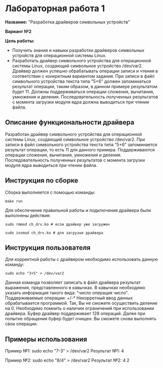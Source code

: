 # Лабораторная работа 1


**Название:** "Разработка драйверов символьных устройств"

**Вариант №2**

**Цель работы:**
- Получить знания и навыки разработки драйверов символьных устройств для операционной системы Linux.
- Разработать драйвер символьного устройства для операционной системы Linux, создающий символьное устройство /dev/var2. Драйвер должен успешно обрабатывать операции записи и чтения в соответствии с конкретным вариантом задания. При записи в файл символьного устройства текста типа "5+6" должен запоминаться результат операции, таким образом, в данном примере результатом будет 11. Должны поддерживаться операции сложения, вычитания, умножения и деления. Последовательность полученных результатов с момента загрузки модуля ядра должна выводиться при чтении файла. 

## Описание функциональности драйвера
Разработан драйвер символьного устройства для операционной системы Linux, создающий символьное устройство /dev/var2. При записи в файл символьного устройства текста типа “5+6” запоминается результат операции, то есть 11 для данного примера. Поддерживаются операции сложения, вычитания, умножения и деления. Последовательность полученных результатов с момента загрузки модуля ядра выводиться при чтении файла.

## Инструкция по сборке
Сборка выполняется с помощью команды:
```
make run
```
Для обеспечение правильной работы и подключения драйвера были выполнены действия:
```
sudo rmmod ch_drv.ko # если драйвер уже загружен
```
```
sudo insmod ch_drv.ko # для загрузки драйвера
```


## Инструкция пользователя
Для корректной работы с драйвером необходимо использовать данную команду:
```
sudo echo "3+5" > /dev/var2
```
Данная команда позволяет записать в файл драйвера результат выражения, представленного в кавычках.
В кавычках необходимо указать информация такого вида: "число операция число". 
Поддерживаемые операции: +/-*
Некорретный ввод данных обрабатывается программой. Так, Вы не сможете осуществить деление на 0. 
Необходимо помнить о наличии ограничений при использовании драйвера. Буфер драйвер поддерживает 128 операций.
Далее при попытке обращения буфер будет очищен. Вы сможете снова выполнять свои операции.

## Примеры использования
Пример №1:
sudo echo "7-3" > /dev/var2
Результат №1:
4

Пример №2:
sudo echo "8/4" > /dev/var2
Результат №2:
4 2 
